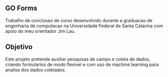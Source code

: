 
## GO Forms

Trabalho de conclusao de curso desenvolvido durante a graduacao de engenharia de computacao na Universidade Federal de Santa Catarina com apoio do meu orientador Jim Lau.

## Objetivo

Este projeto pretende auxiliar pesquisas de campo e coleta de dados, criando formularios de modo flexivel e com uso de machine learning para analise dos dados coletados.



